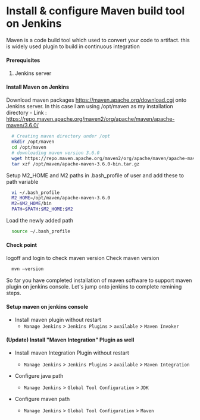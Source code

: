 #  Install & configure Maven build tool on Jenkins
Maven is a code build tool which used to convert your code to artifact. this is widely used plugin to build in continuous integration


#### Prerequisites
1. Jenkins server 

#### Install Maven on Jenkins
Download maven packages https://maven.apache.org/download.cgi onto Jenkins server. In this case I am using /opt/maven as my installation directory
	- Link : https://repo.maven.apache.org/maven2/org/apache/maven/apache-maven/3.6.0/
```sh
  # Creating maven directory under /opt
  mkdir /opt/maven
  cd /opt/maven
  # downloading maven version 3.6.0
  wget https://repo.maven.apache.org/maven2/org/apache/maven/apache-maven/3.6.0/apache-maven-3.6.0-bin.tar.gz
  tar xzf /opt/maven/apache-maven-3.6.0-bin.tar.gz
 ```
	
Setup M2_HOME and M2 paths in .bash_profile of user and add these to path variable
```sh
  vi ~/.bash_profile
  M2_HOME=/opt/maven/apache-maven-3.6.0
  M2=$M2_HOME/bin
  PATH=$PATH:$M2_HOME:$M2
```
Load the newly added path
```sh
  source ~/.bash_profile
```
#### Check point 
logoff and login to check maven version
Check maven version 
```sh
  mvn –version
```
So far you have completed installation of maven software to support maven plugin on jenkins console. Let's jump onto jenkins to complete remining steps. 

#### Setup maven on jenkins console
- Install maven plugin without restart  
  - `Manage Jenkins` > `Jenkins Plugins` > `available` > `Maven Invoker`
  
#### (Update) Install "Maven Integration" Plugin as well
- Install maven Integration Plugin without restart 
  - `Manage Jenkins` > `Jenkins Plugins` > `available` > `Maven Integration`
  
- Configure java path
  - `Manage Jenkins` > `Global Tool Configuration` > `JDK`

- Configure maven path
  - `Manage Jenkins` > `Global Tool Configuration` > `Maven`

